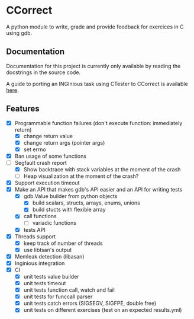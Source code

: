 # CCorrect

A python module to write, grade and provide feedback for exercices in C using gdb.

## Documentation

Documentation for this project is currently only available by reading the docstrings in the source code.

A guide to porting an INGInious task using CTester to CCorrect is available [here](example/inginious_task_calloc2/README.md).

## Features

- [x] Programmable function failures (don't execute function: immediately return)
    - [x] change return value
    - [x] change return args (pointer args)
    - [x] set errno
- [x] Ban usage of some functions
- [ ] Segfault crash report
    - [x] Show backtrace with stack variables at the moment of the crash
    - [ ] Heap visualization at the moment of the crash?
- [x] Support execution timeout
- [x] Make an API that makes gdb's API easier and an API for writing tests
    - [x] gdb.Value builder from python objects
        - [x] build scalars, structs, arrays, enums, unions
        - [x] build stucts with flexible array
    - [x] call functions
        - [ ] variadic functions
    - [x] tests API
- [x] Threads support
    - [x] keep track of number of threads
    - [x] use libtsan's output
- [x] Memleak detection (libasan)
- [x] Inginious integration
- [x] CI
    - [x] unit tests value builder
    - [x] unit tests timeout
    - [x] unit tests function call, watch and fail
    - [x] unit tests for funccall parser
    - [x] unit tests catch errors (SIGSEGV, SIGFPE, double free)
    - [x] unit tests on different exercises (test on an expected results.yml)
